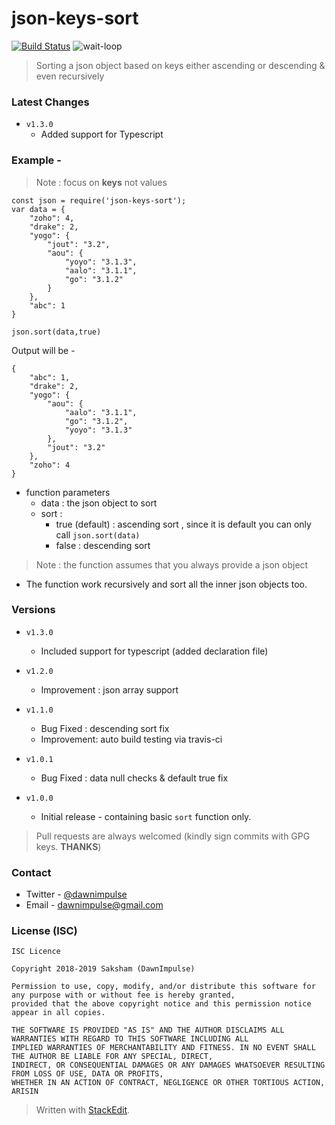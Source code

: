 # json-keys-sort    
[![Build Status](https://travis-ci.org/DawnImpulse/json-keys-sort.svg?branch=master)](https://travis-ci.org/DawnImpulse/json-keys-sort) ![wait-loop](https://img.shields.io/npm/dt/json-keys-sort.svg)
 > Sorting a json object based on keys either ascending or descending & even recursively    

### Latest Changes
- `v1.3.0`
	- Added support for Typescript
### Example -   
> Note : focus on **keys** not values  
  
~~~~    
const json = require('json-keys-sort');    
var data = {    
	"zoho": 4,    
	"drake": 2,    
	"yogo": {    
		"jout": "3.2",    
		"aou": {    
			"yoyo": "3.1.3",    
			"aalo": "3.1.1",    
			"go": "3.1.2"    
		}    
	},    
	"abc": 1    
}    
    
json.sort(data,true)    
~~~~    
   
Output will be -    
~~~~    
{    
	"abc": 1,    
	"drake": 2,    
	"yogo": {                       
		"aou": {    
			"aalo": "3.1.1",    
			"go": "3.1.2",    
			"yoyo": "3.1.3"                                                 
		},    
		"jout": "3.2"    
	},    
	"zoho": 4    
}    
~~~~    
    
+ function parameters    
   - data : the json object to sort  
   - sort :   
      - true (default) : ascending sort , since it is default you can only call `json.sort(data)`  
      - false : descending sort  
> Note : the function assumes that you always provide a json object  
  
+ The function work recursively and sort all the inner json objects too.  

### Versions

+ `v1.3.0`
	+ Included support for typescript (added declaration file)
	
+  `v1.2.0`
	+ Improvement : json array support

+  `v1.1.0`
	+ Bug Fixed : descending sort fix
	+ Improvement: auto build testing via travis-ci

+  `v1.0.1`
	+ Bug Fixed : data null checks & default true fix

+  `v1.0.0`
	+ Initial release - containing basic `sort` function only.

> Pull requests are always welcomed (kindly sign commits with GPG keys. **THANKS**)  
    
### Contact  
  
+ Twitter - [@dawnimpulse](https://twitter.com/dawnimpulse)
+ Email - [dawnimpulse@gmail.com](mailto:dawnimpulse@gmail.com)
  
  
### License (ISC)  
~~~~
ISC Licence

Copyright 2018-2019 Saksham (DawnImpulse)

Permission to use, copy, modify, and/or distribute this software for any purpose with or without fee is hereby granted,
provided that the above copyright notice and this permission notice appear in all copies.

THE SOFTWARE IS PROVIDED "AS IS" AND THE AUTHOR DISCLAIMS ALL WARRANTIES WITH REGARD TO THIS SOFTWARE INCLUDING ALL
IMPLIED WARRANTIES OF MERCHANTABILITY AND FITNESS. IN NO EVENT SHALL THE AUTHOR BE LIABLE FOR ANY SPECIAL, DIRECT,
INDIRECT, OR CONSEQUENTIAL DAMAGES OR ANY DAMAGES WHATSOEVER RESULTING FROM LOSS OF USE, DATA OR PROFITS,
WHETHER IN AN ACTION OF CONTRACT, NEGLIGENCE OR OTHER TORTIOUS ACTION, ARISIN
~~~~

> Written with [StackEdit](https://stackedit.io/).